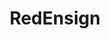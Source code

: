 ---
title: RedEnsign
crosslinks:
- autotldr
- metacanada
- AskHistorians
- Snowflaked
- canada
- onguardforthee
---